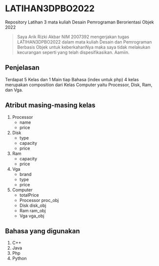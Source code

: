 # LATIHAN3DPBO2022

Repository Latihan 3 mata kuliah Desain Pemrograman Berorientasi Objek 2022

> Saya Arik Rizki Akbar NIM 2007392 mengerjakan tugas LATIHAN3DPBO2022
> dalam mata kuliah Desain dan Pemrograman Berbasis Objek
> untuk keberkahanNya maka saya tidak melakukan kecurangan seperti yang telah dispesifikasikan. Aamiin.

## Penjelasan
Terdapat 5 Kelas dan 1 Main tiap Bahasa (index untuk php)
4 kelas merupakan composition dari Kelas Computer yaitu Processor, Disk, Ram, dan Vga.

## Atribut masing-masing kelas
1. Processor
    - name
    - price
2. Disk
    - type
    - capacity
    - price
3. Ram
    - capacity
    - price
4. Vga
    - brand
    - type
    - price
5. Computer
    - totalPrice
    - Processor proc_obj
    - Disk disk_obj
    - Ram ram_obj
    - Vga vga_obj
    
## Bahasa yang digunakan
1. C++
2. Java
3. Php
4. Python
